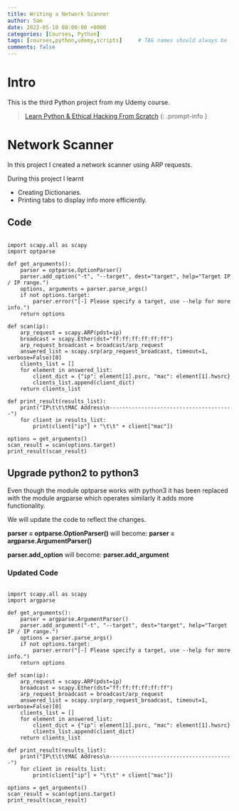```yaml
---
title: Writing a Network Scanner
author: Sam
date: 2022-05-10 08:00:00 +0000
categories: [Courses, Python]
tags: [courses,python,udemy,scripts]     # TAG names should always be lowercase
comments: false
---
```


# Intro

This is the third Python project from my Udemy course.

> [Learn Python & Ethical Hacking From Scratch](https://www.udemy.com/share/101WfE3@ZR9_AzsIapqOzT7ICc6Wjvml1wjv_zgJ_L1nsCO2XQB17bDdYJf1kOjebU5-Bdz3/)
{: .prompt-info }

# Network Scanner

In this project I created a network scanner using ARP requests.

During this project I learnt

* Creating Dictionaries.
* Printing tabs to display info more efficiently.

## Code

```#!/usr/bin/env python

import scapy.all as scapy
import optparse

def get_arguments():
    parser = optparse.OptionParser()
    parser.add_option("-t", "--target", dest="target", help="Target IP / IP range.")
    options, arguments = parser.parse_args()
    if not options.target:
        parser.error("[-] Please specify a target, use --help for more info.")
    return options

def scan(ip):
    arp_request = scapy.ARP(pdst=ip)
    broadcast = scapy.Ether(dst="ff:ff:ff:ff:ff:ff")
    arp_request_broadcast = broadcast/arp_request
    answered_list = scapy.srp(arp_request_broadcast, timeout=1, verbose=False)[0]
    clients_list = []
    for element in answered_list:
        client_dict = {"ip": element[1].psrc, "mac": element[1].hwsrc}
        clients_list.append(client_dict)
    return clients_list

def print_result(results_list):
    print("IP\t\t\tMAC Address\n---------------------------------------")
    for client in results_list:
        print(client["ip"] + "\t\t" + client["mac"])

options = get_arguments()
scan_result = scan(options.target)
print_result(scan_result)
```

## Upgrade python2 to python3

Even though the module optparse works with python3 it has been replaced with the module argparse which operates similarly it adds more functionality.

We will update the code to reflect the changes.

**parser = optparse.OptionParser()** will become:
**parser = argparse.ArgumentParser()**

**parser.add_option** will become:
**parser.add_argument**

### Updated Code

```#!/usr/bin/env python

import scapy.all as scapy
import argparse

def get_arguments():
    parser = argparse.ArgumentParser()
    parser.add_argument("-t", "--target", dest="target", help="Target IP / IP range.")
    options = parser.parse_args()
    if not options.target:
        parser.error("[-] Please specify a target, use --help for more info.")
    return options

def scan(ip):
    arp_request = scapy.ARP(pdst=ip)
    broadcast = scapy.Ether(dst="ff:ff:ff:ff:ff:ff")
    arp_request_broadcast = broadcast/arp_request
    answered_list = scapy.srp(arp_request_broadcast, timeout=1, verbose=False)[0]
    clients_list = []
    for element in answered_list:
        client_dict = {"ip": element[1].psrc, "mac": element[1].hwsrc}
        clients_list.append(client_dict)
    return clients_list

def print_result(results_list):
    print("IP\t\t\tMAC Address\n---------------------------------------")
    for client in results_list:
        print(client["ip"] + "\t\t" + client["mac"])

options = get_arguments()
scan_result = scan(options.target)
print_result(scan_result)
```